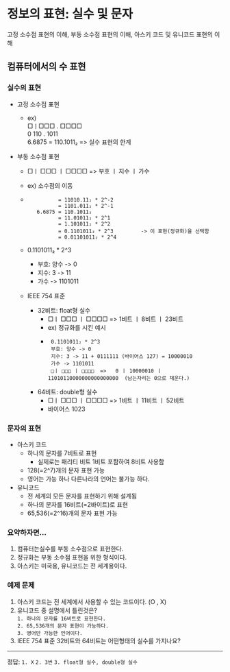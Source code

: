# 정보의 표현: 실수 및 문자 

고정 소수점 표현의 이해, 부동 소수점 표현의 이해, 아스키 코드 및 유니코드 표현의 이해

## 컴퓨터에서의 수 표현

### 실수의 표현 
  - 고정 소수점 표현
    - ex) </br>
    □ㅣ□□□ . □□□□ </br>
    0  110 . 1011  </br>
    6.6875 = 110.1011₂   => 실수 표현의 한계
    
  - 부동 소수점 표현
    
    -  □ㅣ □□□ ㅣ □□□□   => 부호 ㅣ 지수 ㅣ 가수 
    - ex) 소수점의 이동

    -               = 11010.11₂ * 2^-2 
                    = 1101.011₂ * 2^-1
             6.6875 = 110.1011₂
                    = 11.01011₂ * 2^1
                    = 1.101011₂ * 2^2
                    = 0.1101011₂ * 2^3         -> 이 표현(정규화)을 선택함
                    = 0.01101011₂ * 2^4
    - 0.1101011₂ * 2^3
      - 부호: 양수 -> 0
      - 지수: 3 -> 11 
      - 가수 -> 1101011

    - IEEE 754 표준

      - 32비트: float형 실수
        - □ㅣ □□□ ㅣ □□□□  => 1비트 ㅣ 8비트 ㅣ 23비트
        - ex) 정규화를 시킨 예시
        -      0.1101011₂ * 2^3
               부호: 양수 -> 0
               지수: 3 -> 11 + 0111111 (바이어스 127) = 10000010
               가수 -> 1101011
               □ㅣ □□□ ㅣ □□□□  =>   0 ㅣ 10000010 ㅣ 11010110000000000000000  (남는자리는 0으로 채운다.)

      - 64비트: double형 실수
        - □ㅣ □□□ ㅣ □□□□  => 1비트 ㅣ 11비트 ㅣ 52비트
        - 바이어스 1023

### 문자의 표현
  - 아스키 코드
    - 하나의 문자를 7비트로 표현
      - 실제로는 패리티 비트 1비트 포함하여 8비트 사용함
    - 128(=2^7)개의 문자 표현 가능
    - 영어는 가능 하나 다른나라의 언어는 불가능 하다.
  - 유니코드
    - 전 세계의 모든 문자를 표현하기 위해 설계됨
    - 하나의 문자를 16비트(=2바이트)로 표현
    - 65,536(=2^16)개의 문자 표현 가능
   
### 요약하자면...
  1. 컴퓨터는실수를 부동 소수점으로 표현한다.
  2. 정규화는 부동 소수점 표현을 위한 형식이다.
  3. 아스키는 미국용, 유니코드는 전 세계용이다.

### 예제 문제
  1. 아스키 코드는 전 세계에서 사용할 수 있는 코드이다. (O , X)
  2. 유니코드 중 설명에서 틀린것은? </br>
      `1. 하나의 문자를 16비트로 표현한다.` </br>
      `2. 65,536개의 문자 표현이 가능하다.` </br>
      `3. 영어만 가능한 언어이다.`
  3. IEEE 754 표준 32비트와 64비트는 어떤형태의 실수를 가지나요?
     
---
정답: `1. X` `2. 3번` `3. float형 실수, double형 실수`
